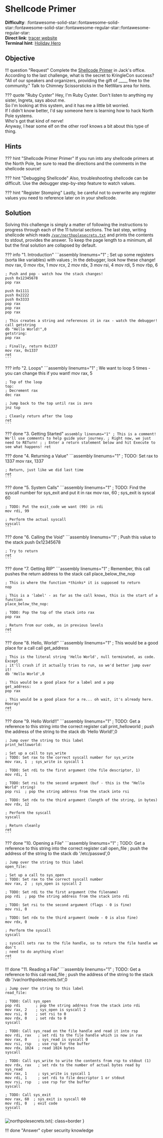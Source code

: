 # Shellcode Primer

**Difficulty**: :fontawesome-solid-star::fontawesome-solid-star::fontawesome-solid-star::fontawesome-regular-star::fontawesome-regular-star:<br/>
**Direct link**: [tracer website](https://tracer.kringlecastle.com/)<br/>
**Terminal hint**: [Holiday Hero](../hints/h6.md)


## Objective

!!! question "Request"
    Complete the [Shellcode Primer](https://tracer.kringlecastle.com/) in Jack's office. According to the last challenge, what is the secret to KringleCon success? "All of our speakers and organizers, providing the gift of ____, free to the community." Talk to Chimney Scissorsticks in the NetWars area for hints.

??? quote "Ruby Cyster"
    Hey, I'm Ruby Cyster. Don't listen to anything my sister, Ingreta, says about me.<br/>
    So I'm looking at this system, and it has me a little bit worried.<br/>
    If I didn't know better, I'd say someone here is learning how to hack North Pole systems.<br/>
    Who's got that kind of nerve!<br/>
    Anyway, I hear some elf on the other roof knows a bit about this type of thing.


## Hints

??? hint "Shellcode Primer Primer"
    If you run into any shellcode primers at the North Pole, be sure to read the directions and the comments in the shellcode source!

??? hint "Debugging Shellcode"
    Also, troubleshooting shellcode can be difficult. Use the debugger step-by-step feature to watch values.

??? hint "Register Stomping"
    Lastly, be careful not to overwrite any register values you need to reference later on in your shellcode.


## Solution

Solving this challenge is simply a matter of following the instructions to progress through each of the 11 tutorial sections. The last step, writing shellcode which reads [`/var/northpolesecrets.txt`](../artifacts/objectives/o6/northpolesecrets.txt) and prints the contents to stdout, provides the answer. To keep the page length to a minimum, all but the final solution are collapsed by default.

??? info "1. Introduction"
    ```assembly linenums="1"
    ; Set up some registers (sorta like variables) with values
    ; In the debugger, look how these change!
    mov rax, 0
    mov rbx, 1
    mov rcx, 2
    mov rdx, 3
    mov rsi, 4
    mov rdi, 5
    mov rbp, 6

    ; Push and pop - watch how the stack changes!
    push 0x12345678
    pop rax

    push 0x1111
    push 0x2222
    push 0x3333
    pop rax
    pop rax
    pop rax

    ; This creates a string and references it in rax - watch the debugger!
    call getstring
    db "Hello World!",0
    getstring:
    pop rax

    ; Finally, return 0x1337
    mov rax, 0x1337
    ret
    ```

??? info "2. Loops"
    ```assembly linenums="1"
    ; We want to loop 5 times - you can change this if you want!
    mov rax, 5

    ; Top of the loop
    top:
    ; Decrement rax
    dec rax

    ; Jump back to the top until rax is zero
    jnz top

    ; Cleanly return after the loop
    ret
    ```

??? done "3. Getting Started"
    ```assembly linenums="1"
    ; This is a comment! We'll use comments to help guide your journey.
    ; Right now, we just need to RETurn!
    ;
    ; Enter a return statement below and hit Execute to see what happens!
    ret
    ```

??? done "4. Returning a Value"
    ```assembly linenums="1"
    ; TODO: Set rax to 1337
    mov rax, 1337

    ; Return, just like we did last time
    ret
    ```

??? done "5. System Calls"
    ```assembly linenums="1"
    ; TODO: Find the syscall number for sys_exit and put it in rax
    mov rax, 60  ; sys_exit is syscal 60

    ; TODO: Put the exit_code we want (99) in rdi
    mov rdi, 99

    ; Perform the actual syscall
    syscall
    ```

??? done "6. Calling the Void" 
    ```assembly linenums="1"
    ; Push this value to the stack
    push 0x12345678

    ; Try to return
    ret
    ```

??? done "7. Getting RIP" 
    ```assembly linenums="1"
    ; Remember, this call pushes the return address to the stack
    call place_below_the_nop

    ; This is where the function *thinks* it is supposed to return
    nop

    ; This is a 'label' - as far as the call knows, this is the start of a function
    place_below_the_nop:

    ; TODO: Pop the top of the stack into rax
    pop rax

    ; Return from our code, as in previous levels
    ret
    ```

??? done "8. Hello, World!"
    ```assembly linenums="1"
    ; This would be a good place for a call
    call get_address

    ; This is the literal string 'Hello World', null terminated, as code. Except
    ; it'll crash if it actually tries to run, so we'd better jump over it!
    db 'Hello World',0

    ; This would be a good place for a label and a pop
    get_address:
    pop rax

    ; This would be a good place for a re... oh wait, it's already here. Hooray!
    ret
    ```

??? done "9. Hello World!!"
    ```assembly linenums="1"
    ; TODO: Get a reference to this string into the correct register
    call print_helloworld  ; push the address of the string to the stack
    db 'Hello World!',0

    ; Jump over the string to this label
    print_helloworld:

    ; Set up a call to sys_write
    ; TODO: Set rax to the correct syscall number for sys_write
    mov rax, 1  ; sys_write is syscall 1

    ; TODO: Set rdi to the first argument (the file descriptor, 1)
    mov rdi, 1

    ; TODO: Set rsi to the second argument (buf - this is the "Hello World" string)
    pop rsi  ; pop the string address from the stack into rsi

    ; TODO: Set rdx to the third argument (length of the string, in bytes)
    mov rdx, 12

    ; Perform the syscall
    syscall

    ; Return cleanly
    ret
    ```

??? done "10. Opening a File"
    ```assembly linenums="1"
    ; TODO: Get a reference to this string into the correct register
    call open_file  ; push the address of the string to the stack
    db '/etc/passwd',0

    ; Jump over the string to this label
    open_file:

    ; Set up a call to sys_open
    ; TODO: Set rax to the correct syscall number
    mov rax, 2  ; sys_open is syscall 2

    ; TODO: Set rdi to the first argument (the filename)
    pop rdi  ; pop the string address from the stack into rdi

    ; TODO: Set rsi to the second argument (flags - 0 is fine)
    mov rsi, 0

    ; TODO: Set rdx to the third argument (mode - 0 is also fine)
    mov rdx, 0

    ; Perform the syscall
    syscall

    ; syscall sets rax to the file handle, so to return the file handle we don't
    ; need to do anything else!
    ret
    ```

!!! done "11. Reading a File"
    ```assembly linenums="1"
    ; TODO: Get a reference to this
    call read_file  ; push the address of the string to the stack
    db '/var/northpolesecrets.txt',0

    ; Jump over the string to this label
    read_file:

    ; TODO: Call sys_open
    pop rdi       ; pop the string address from the stack into rdi
    mov rax, 2    ; sys_open is syscall 2
    mov rsi, 0    ; set rsi to 0
    mov rdx, 0    ; set rdx to 0
    syscall

    ; TODO: Call sys_read on the file handle and read it into rsp
    mov rdi, rax   ; set rdi to the file handle which is now in rax
    mov rax, 0     ; sys_read is syscall 0
    mov rsi, rsp   ; use rsp for the buffer
    mov rdx, 1024  ; read 1024 bytes
    syscall

    ; TODO: Call sys_write to write the contents from rsp to stdout (1)
    mov rdx, rax   ; set rdx to the number of actual bytes read by sys_read
    mov rax, 1     ; sys_write is syscall 1
    mov rdi, 1     ; set rdi to file descriptor 1 or stdout
    mov rsi, rsp   ; use rsp for the buffer
    syscall

    ; TODO: Call sys_exit
    mov rax, 60  ; sys_exit is syscall 60
    mov rdi, 0   ; exit code
    syscall
    ```

![northpolesecrets.txt](../img/objectives/o6/northpolesecrets.png){: class=border }

!!! done "Answer"
    cyber security knowledge
